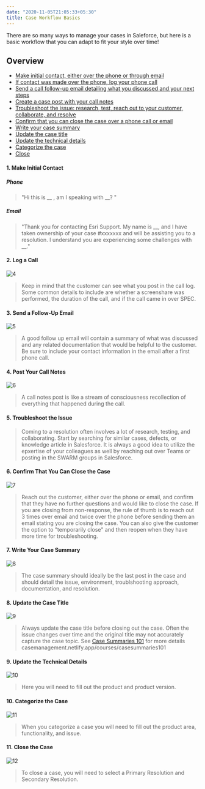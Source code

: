 ```yaml
---
date: "2020-11-05T21:05:33+05:30"
title: Case Workflow Basics
---
```

  
There are so many ways to manage your cases in Saleforce, but here is a basic workflow that you can adapt to fit your style over time!   

## Overview

* [Make initial contact, either over the phone or through email](#1-make-initial-contact)  
* [If contact was made over the phone, log your phone call](#2-log-a-call) 
* [Send a call follow-up email detailing what you discussed and your next steps](#3-send-a-follow-up-email)
* [Create a case post with your call notes](#4-post-your-call-notes) 
* [Troubleshoot the issue: research, test, reach out to your customer, collaborate, and resolve](#5-troubleshoot-the-issue) 
* [Confirm that you can close the case over a phone call or email](#6-confirm-that-you-can-close-the-case) 
* [Write your case summary](#7-write-your-case-summary) 
* [Update the case title](#8-update-the-case-title) 
* [Update the technical details](#9-update-the-technical-details) 
* [Categorize the case](#10-categorize-the-case) 
* [Close](#11-close-the-case) 
  

  
#### 1. Make Initial Contact

##### Phone
>"Hi this is __ , am I speaking with __? "

##### Email
>"Thank you for contacting Esri Support. My name is __, and I have taken ownership of your case #xxxxxxx and will be assisting you to a resolution.
I understand you are experiencing some challenges with __."


#### 2. Log a Call

![4]

>Keep in mind that the customer can see what you post in the call log. Some common details to include are whether a screenshare was performed, the duration of the call, and if the call came in over SPEC.

#### 3. Send a Follow-Up Email

![5]

>A good follow up email will contain a summary of what was discussed and any related documentation that would be helpful to the customer. Be sure to include your contact information in the email after a first phone call. 

#### 4. Post Your Call Notes

![6]

>A call notes post is like a stream of consciousness recollection of everything that happened during the call. 

#### 5. Troubleshoot the Issue

>Coming to a resolution often involves a lot of research, testing, and collaborating. Start by searching for similar cases, defects, or knowledge article in Salesforce. It is always a good idea to utilize the epxertise of your colleagues as well by reaching out over Teams or posting in the SWARM groups in Salesforce. 

#### 6. Confirm That You Can Close the Case

![7]

>Reach out the customer, either over the phone or email, and confirm that they have no further questions and would like to close the case. If you are closing from non-response, the rule of thumb is to reach out 3 times over email and twice over the phone before sending them an email stating you are closing the case. You can also give the customer the option to "temporarily close" and then reopen when they have more time for troubleshooting. 

#### 7. Write Your Case Summary

![8]

>The case summary should ideally be the last post in the case and should detail the issue, environment, troublshooting approach, documentation, and resolution.

#### 8. Update the Case Title

![9]

>Always update the case title before closing out the case. Often the issue changes over time and the original title may not accurately capture the case topic. See [Case Summaries 101](/courses/casesummaries101) for more details
casemanagement.netlify.app/courses/casesummaries101

#### 9. Update the Technical Details

![10]

>Here you will need to fill out the product and product version.

#### 10. Categorize the Case

![11]

>When you categorize a case you will need to fill out the product area, functionality, and issue. 

#### 11. Close the Case

![12]

>To close a case, you will need to select a Primary Resolution and Secondary Resolution.

[4]: /img/call.gif
[5]: /img/aftercall.gif
[6]: /img/callnotes.png
[7]: /img/close1.gif
[8]: /img/post2.gif
[9]: /img/title.gif
[10]: /img/tech.gif
[11]: /img/cat.gif
[12]: /img/close2.gif
